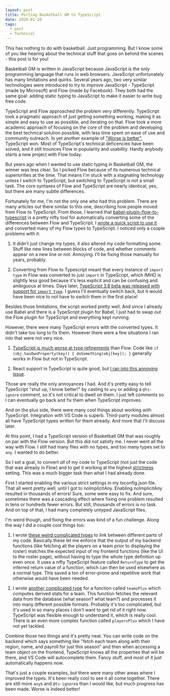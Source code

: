 ```yaml
---
layout: post
title: Porting Basketball GM to TypeScript
date: 2020-01-20
tags:
  - post
  - Technical
---
```


This has nothing to do with basketball. Just programming. But I know some of you like hearing about the technical stuff that goes on behind the scenes - this post is for you!

<!--more-->

Basketball GM is written in JavaScript because JavaScript is the only programming language that runs in web browsers. JavaScript unfortunately has many limitations and quirks. Several years ago, two very similar technologies were introduced to try to improve JavaScript - TypeScript (made by Microsoft) and Flow (made by Facebook). They both had the same goal: adding static typing to JavaScript to make it easier to write bug free code.

TypeScript and Flow approached the problem very differently. TypeScript took a pragmatic approach of just getting something working, making it as simple and easy to use as possible, and iterating on that. Flow took a more academic approach of focusing on the core of the problem and developing the best technical solution possible, with less time spent on ease of use and community outreach. In yet another example of ["Worse is better"](https://en.wikipedia.org/wiki/Worse_is_better), TypeScript won. Most of TypeScript's technical deficencies have been solved, and it still trounces Flow in popularity and usability. Hardly anybody starts a new project with Flow today.

But years ago when I wanted to use static typing in Basketball GM, the winner was less clear. So I picked Flow because of its numerous technical superiorities at the time. That means I'm stuck with a stagnating technology unless I switch to TypeScript, but switching to TypeScript is not a small task. The core syntaxes of Flow and TypeScript are nearly identical, yes, but there are many subtle differences.

Fortunately for me, I'm not the only one who had this problem. There are many articles out there similar to this one, describing how people moved from Flow to TypeScript. From those, I learned that [babel-plugin-flow-to-typescript](https://github.com/Kiikurage/babel-plugin-flow-to-typescript) is a pretty nifty tool for automatically converting some of the differences between Flow and TypeScript. I [wrote a quick script to use it](https://github.com/dumbmatter/gm-games/blob/4af58422082d2c404d9bfd4390d9d455d33293c0/tools/flow2ts.js) and converted many of my Flow types to TypeScript. I noticed only a couple problems with it:

1. It didn't just change my types, it also altered my code formatting some. Stuff like new lines between blocks of code, and whether comments appear on a new line or not. Annoying. I'll be fixing those manually for years, probably.

2. Converting from Flow to Typescript meant that every instance of `import type` in Flow was converted to just `import` in TypeScript, which IMHO is slightly less good because it's less explicit and can be confusing and ambiguous at times. Days later, [TypeScript 3.8 beta was released with support for `import type`](https://devblogs.microsoft.com/typescript/announcing-typescript-3-8-beta/#type-only-imports-exports). I guess I'll eventually switch back, but it would have been nice to not have to switch them in the first place!

Besides those limitations, the script worked pretty well. And since I already use Babel and there is a TypeScript plugin for Babel, I just had to swap out the Flow plugin for TypeScript and everything kept running.

However, there were many TypeScript errors with the converted types. It didn't take too long to fix them. However there were a few situations I ran into that were not very nice.

1. [TypeScript is much worse at type refinements](https://github.com/microsoft/TypeScript/issues/21732) than Flow. Code like `if (obj.hasOwnProperty(key)) { doSomething(obj[key]); }` generally works in Flow but not in TypeScript.

2. React support in TypeScript is quite good, but [I ran into this annoying issue](https://github.com/DefinitelyTyped/DefinitelyTyped/issues/20544).

Those are really the only annoyances I had. And it's pretty easy to tell TypeScript "shut up, I know better!" by casting to `any` or adding a `@ts-ignore` comment, so it's not critical to dwell on them. I just left comments so I can eventually go back and fix them when TypeScript improves.

And on the plus side, there were many cool things about working with TypeScript. Integration with VS Code is superb. Third-party modules almost all have TypeScript types written for them already. And more that I'll discuss later.

At this point, I had a TypeScript version of Basketball GM that was roughly on par with the Flow version. But this did not satisfy me. I never went all the way with Flow. I still had many files with no types, and too many types set to `any`. I wanted to do better.

So I set a goal, to convert _all_ of my code to TypeScript (not just the code that was already in Flow) and to get it working at the highest [strictness](https://mariusschulz.com/blog/the-strict-compiler-option-in-typescript) setting. This was a much bigger task than what I had already done.

First I started enabling the various strict settings in my tsconfig.json file. That all went pretty well, until I got to noImplicitAny. Enabling noImplicitAny resulted in thousands of errors! Sure, some were easy to fix. And sure, sometimes there was a cascading effect where fixing one problem resulted in tens or hundreds fewer errors. But still, thousands of errors is no task. And on top of that, I had many completely untyped JavaScript files.

I'm weird though, and fixing the errors was kind of a fun challenge. Along the way I did a couple cool things too:

1. I wrote [these weird complicated types](https://github.com/dumbmatter/gm-games/blob/a2c43207e590dfb992694f21d0f127c999698afa/src/deion/common/types.ts#L41-L50) to link between different parts of my code. Basically these let me enforce that the output of my backend functions (like fetching all the players on a team prior to displaying the roster) matches the expected input of my frontend functions (like the UI to the roster page), without having to type the whole type definition up even once. It uses a nifty TypeScript feature called `ReturnType` to get the inferred return value of a function, which can then be used elsewhere as a normal type. This saved a ton of error-prone and repetitive work that otherwise would have been needed.

2. I wrote [another complicated type](https://github.com/dumbmatter/gm-games/blob/a2c43207e590dfb992694f21d0f127c999698afa/src/deion/common/types.ts#L729-L748) for a function called `teamsPlus` which computes derived stats for a team. This function fetches the relevant data from the database (what season? what team?) and processes it into many different possible formats. Probably it's too complicated, but it's used in so many places I don't want to get rid of it right now. TypeScript was flexible enough to understand it, which is really cool. There is an even more complex function called `playersPlus` which I have not yet tackled.

Combine those two things and it's pretty neat. You can write code on the backend which says something like "fetch each team along with their region, name, and payroll for just this season" and then when accessing a team object on the frontend, TypeScript knows all the properties that will be there, and VS Code will autocomplete them. Fancy stuff, and most of it just automatically happens now.

That's just a couple examples, but there were many other areas where I improved the types. It's been really cool to see it all come together. There are still more `any`s and `@ts-ignore`s than I would like, but much progress has been made. Worse is indeed better!
